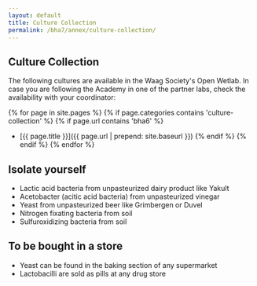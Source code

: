 ```yaml
---
layout: default
title: Culture Collection
permalink: /bha7/annex/culture-collection/
---
```


## Culture Collection

The following cultures are available in the Waag Society's Open Wetlab. In case you are following the Academy in one of the partner labs, check the availability with your coordinator:

{% for page in site.pages %}
{% if page.categories contains 'culture-collection' %}
{% if page.url contains 'bha6' %}
* [{{ page.title }}]({{ page.url | prepend: site.baseurl }})
{% endif %}
{% endif %}
{% endfor %}

## Isolate yourself

* Lactic acid bacteria from unpasteurized dairy product like Yakult
* Acetobacter (acitic acid bacteria) from unpasteurized vinegar
* Yeast from unpasteurized beer like Grimbergen or Duvel
* Nitrogen fixating bacteria from soil
* Sulfuroxidizing bacteria from soil

## To be bought in a store

* Yeast can be found in the baking section of any supermarket
* Lactobacilli are sold as pills at any drug store
